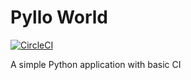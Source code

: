 # Pyllo World

[![CircleCI](https://circleci.com/gh/trstringer/pyllo-world/tree/master.svg?style=svg)](https://circleci.com/gh/trstringer/pyllo-world/tree/master)

A simple Python application with basic CI
